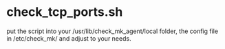 # check_tcp_ports.sh
put the script into your /usr/lib/check_mk_agent/local folder, the config file in /etc/check_mk/ and adjust to your needs.
